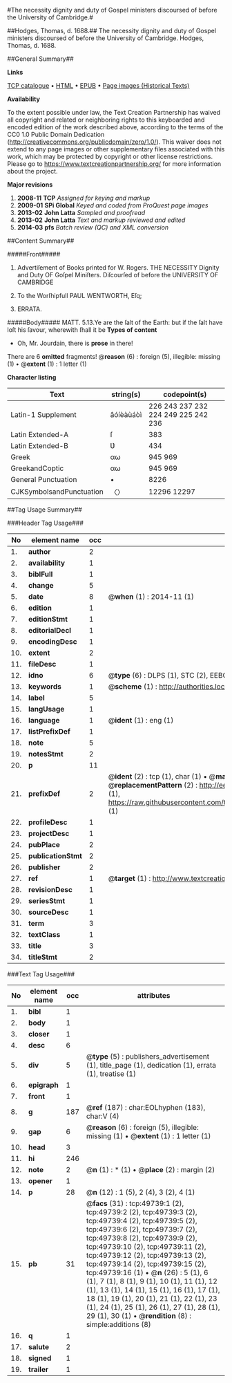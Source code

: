 #The necessity dignity and duty of Gospel ministers discoursed of before the University of Cambridge.#

##Hodges, Thomas, d. 1688.##
The necessity dignity and duty of Gospel ministers discoursed of before the University of Cambridge.
Hodges, Thomas, d. 1688.

##General Summary##

**Links**

[TCP catalogue](http://www.ota.ox.ac.uk/tcp/)  • 
[HTML](http://tei.it.ox.ac.uk/tcp/Texts-HTML/free/A44/A44072.html)  • 
[EPUB](http://tei.it.ox.ac.uk/tcp/Texts-EPUB/free/A44/A44072.epub) • 
[Page images (Historical Texts)](https://historicaltexts.jisc.ac.uk/eebo-11833126e)

**Availability**

To the extent possible under law, the Text Creation Partnership has waived all copyright and related or neighboring rights to this keyboarded and encoded edition of the work described above, according to the terms of the CC0 1.0 Public Domain Dedication (http://creativecommons.org/publicdomain/zero/1.0/). This waiver does not extend to any page images or other supplementary files associated with this work, which may be protected by copyright or other license restrictions. Please go to https://www.textcreationpartnership.org/ for more information about the project.

**Major revisions**

1. __2008-11__ __TCP__ *Assigned for keying and markup*
1. __2009-01__ __SPi Global__ *Keyed and coded from ProQuest page images*
1. __2013-02__ __John Latta__ *Sampled and proofread*
1. __2013-02__ __John Latta__ *Text and markup reviewed and edited*
1. __2014-03__ __pfs__ *Batch review (QC) and XML conversion*

##Content Summary##

#####Front#####

1. Advertiſement of Books printed for W. Rogers.
THE NECESSITY Dignity and Duty OF Goſpel Miniſters. Diſcourſed of before the UNIVERSITY OF CAMBRIDGE
1. To the Worſhipfull PAUL WENTWORTH, Eſq;

1. ERRATA.

#####Body#####
MATT. 5.13.Ye are the ſalt of the Earth: but if the ſalt have loſt his ſavour, wherewith ſhall it be
**Types of content**

  * Oh, Mr. Jourdain, there is **prose** in there!

There are 6 **omitted** fragments! 
 @__reason__ (6) : foreign (5), illegible: missing (1)  •  @__extent__ (1) : 1 letter (1)

**Character listing**


|Text|string(s)|codepoint(s)|
|---|---|---|
|Latin-1 Supplement|âóíèàùáòì|226 243 237 232 224 249 225 242 236|
|Latin Extended-A|ſ|383|
|Latin Extended-B|Ʋ|434|
|Greek|αω|945 969|
|GreekandCoptic|αω|945 969|
|General Punctuation|•|8226|
|CJKSymbolsandPunctuation|〈〉|12296 12297|

##Tag Usage Summary##

###Header Tag Usage###

|No|element name|occ|attributes|
|---|---|---|---|
|1.|__author__|2||
|2.|__availability__|1||
|3.|__biblFull__|1||
|4.|__change__|5||
|5.|__date__|8| @__when__ (1) : 2014-11 (1)|
|6.|__edition__|1||
|7.|__editionStmt__|1||
|8.|__editorialDecl__|1||
|9.|__encodingDesc__|1||
|10.|__extent__|2||
|11.|__fileDesc__|1||
|12.|__idno__|6| @__type__ (6) : DLPS (1), STC (2), EEBO-CITATION (1), OCLC (1), VID (1)|
|13.|__keywords__|1| @__scheme__ (1) : http://authorities.loc.gov/ (1)|
|14.|__label__|5||
|15.|__langUsage__|1||
|16.|__language__|1| @__ident__ (1) : eng (1)|
|17.|__listPrefixDef__|1||
|18.|__note__|5||
|19.|__notesStmt__|2||
|20.|__p__|11||
|21.|__prefixDef__|2| @__ident__ (2) : tcp (1), char (1)  •  @__matchPattern__ (2) : ([0-9\-]+):([0-9IVX]+) (1), (.+) (1)  •  @__replacementPattern__ (2) : http://eebo.chadwyck.com/downloadtiff?vid=$1&page=$2 (1), https://raw.githubusercontent.com/textcreationpartnership/Texts/master/tcpchars.xml#$1 (1)|
|22.|__profileDesc__|1||
|23.|__projectDesc__|1||
|24.|__pubPlace__|2||
|25.|__publicationStmt__|2||
|26.|__publisher__|2||
|27.|__ref__|1| @__target__ (1) : http://www.textcreationpartnership.org/docs/. (1)|
|28.|__revisionDesc__|1||
|29.|__seriesStmt__|1||
|30.|__sourceDesc__|1||
|31.|__term__|3||
|32.|__textClass__|1||
|33.|__title__|3||
|34.|__titleStmt__|2||


###Text Tag Usage###

|No|element name|occ|attributes|
|---|---|---|---|
|1.|__bibl__|1||
|2.|__body__|1||
|3.|__closer__|1||
|4.|__desc__|6||
|5.|__div__|5| @__type__ (5) : publishers_advertisement (1), title_page (1), dedication (1), errata (1), treatise (1)|
|6.|__epigraph__|1||
|7.|__front__|1||
|8.|__g__|187| @__ref__ (187) : char:EOLhyphen (183), char:V (4)|
|9.|__gap__|6| @__reason__ (6) : foreign (5), illegible: missing (1)  •  @__extent__ (1) : 1 letter (1)|
|10.|__head__|3||
|11.|__hi__|246||
|12.|__note__|2| @__n__ (1) : * (1)  •  @__place__ (2) : margin (2)|
|13.|__opener__|1||
|14.|__p__|28| @__n__ (12) : 1 (5), 2 (4), 3 (2), 4 (1)|
|15.|__pb__|31| @__facs__ (31) : tcp:49739:1 (2), tcp:49739:2 (2), tcp:49739:3 (2), tcp:49739:4 (2), tcp:49739:5 (2), tcp:49739:6 (2), tcp:49739:7 (2), tcp:49739:8 (2), tcp:49739:9 (2), tcp:49739:10 (2), tcp:49739:11 (2), tcp:49739:12 (2), tcp:49739:13 (2), tcp:49739:14 (2), tcp:49739:15 (2), tcp:49739:16 (1)  •  @__n__ (26) : 5 (1), 6 (1), 7 (1), 8 (1), 9 (1), 10 (1), 11 (1), 12 (1), 13 (1), 14 (1), 15 (1), 16 (1), 17 (1), 18 (1), 19 (1), 20 (1), 21 (1), 22 (1), 23 (1), 24 (1), 25 (1), 26 (1), 27 (1), 28 (1), 29 (1), 30 (1)  •  @__rendition__ (8) : simple:additions (8)|
|16.|__q__|1||
|17.|__salute__|2||
|18.|__signed__|1||
|19.|__trailer__|1||

